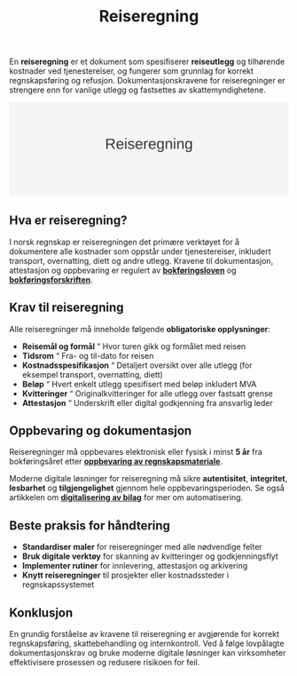 ﻿---
title: "Reiseregning"
seoTitle: "Reiseregning"
description: 'En **reiseregning** er et dokument som spesifiserer **reiseutlegg** og tilhørende kostnader ved tjenestereiser, og fungerer som grunnlag for korrekt regnskapsf...'
---

En **reiseregning** er et dokument som spesifiserer **reiseutlegg** og tilhørende kostnader ved tjenestereiser, og fungerer som grunnlag for korrekt regnskapsføring og refusjon. Dokumentasjonskravene for reiseregninger er strengere enn for vanlige utlegg og fastsettes av skattemyndighetene.

![Hva er reiseregning?](reiseregning-image.svg)

## Hva er reiseregning?

I norsk regnskap er reiseregningen det primære verktøyet for å dokumentere alle kostnader som oppstår under tjenestereiser, inkludert transport, overnatting, diett og andre utlegg. Kravene til dokumentasjon, attestasjon og oppbevaring er regulert av **[bokføringsloven](/blogs/regnskap/hva-er-bokforingsloven "Hva er Bokføringsloven? Komplett Guide til Norsk Bokføringslovgivning")** og **[bokføringsforskriften](/blogs/regnskap/hva-er-bokforingsforskriften "Hva er Bokføringsforskriften? Komplett Guide til Norske Bokføringskrav og Regler")**.

## Krav til reiseregning

Alle reiseregninger må inneholde følgende **obligatoriske opplysninger**:

* **Reisemål og formål** “ Hvor turen gikk og formålet med reisen
* **Tidsrom** “ Fra- og til-dato for reisen
* **Kostnadsspesifikasjon** “ Detaljert oversikt over alle utlegg (for eksempel transport, overnatting, diett)
* **Beløp** “ Hvert enkelt utlegg spesifisert med beløp inkludert MVA
* **Kvitteringer** “ Originalkvitteringer for alle utlegg over fastsatt grense
* **Attestasjon** “ Underskrift eller digital godkjenning fra ansvarlig leder

## Oppbevaring og dokumentasjon

Reiseregninger må oppbevares elektronisk eller fysisk i minst **5 år** fra bokføringsåret etter **[oppbevaring av regnskapsmateriale](/blogs/regnskap/oppbevaring-av-regnskapsmateriale "Oppbevaring av Regnskapsmateriale - Krav, Frister og Beste Praksis i Norge")**.

Moderne digitale løsninger for reiseregning må sikre **autentisitet**, **integritet**, **lesbarhet** og **tilgjengelighet** gjennom hele oppbevaringsperioden. Se også artikkelen om **[digitalisering av bilag](/blogs/regnskap/api-integrasjon-automatisering-regnskap "API-integrasjon og automatisering i regnskap")** for mer om automatisering.

## Beste praksis for håndtering

* **Standardiser maler** for reiseregninger med alle nødvendige felter
* **Bruk digitale verktøy** for skanning av kvitteringer og godkjenningsflyt
* **Implementer rutiner** for innlevering, attestasjon og arkivering
* **Knytt reiseregninger** til prosjekter eller kostnadssteder i regnskapssystemet

## Konklusjon

En grundig forståelse av kravene til reiseregning er avgjørende for korrekt regnskapsføring, skattebehandling og internkontroll. Ved å følge lovpålagte dokumentasjonskrav og bruke moderne digitale løsninger kan virksomheter effektivisere prosessen og redusere risikoen for feil.











